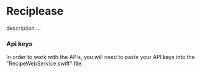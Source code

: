 # Reciplease
description ...

### Api keys
In order to work with the APIs, you will need to paste your API keys into the "RecipeWebService.swift" file.
